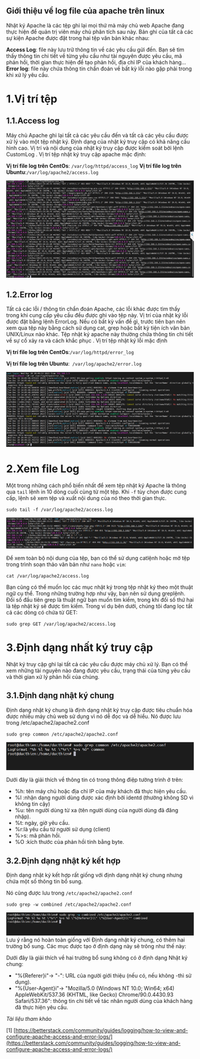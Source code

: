 ## Giới thiệu về log file của apache trên linux
Nhật ký Apache là các tệp ghi lại mọi thứ mà máy chủ web Apache đang thực hiện để quản trị viên máy chủ phân tích sau này. Bản ghi của tất cả các sự kiện Apache được đặt trong hai tệp văn bản khác nhau:

**Access Log**: file này lưu trữ thông tin về các yêu cầu gửi đến. Bạn sẽ tìm thấy thông tin chi tiết về từng yêu cầu như tài nguyên được yêu cầu, mã phản hồi, thời gian thực hiện để tạo phản hồi, địa chỉ IP của khách hàng...
**Error log**: file này chứa thông tin chẩn đoán về bất kỳ lỗi nào gặp phải trong khi xử lý yêu cầu.



# 1.Vị trí tệp 
## 1.1.Access log

Máy chủ Apache ghi lại tất cả các yêu cầu đến và tất cả các yêu cầu được xử lý vào một tệp nhật ký. Định dạng của nhật ký truy cập có khả năng cấu hình cao. Vị trí và nội dung của nhật ký truy cập được kiểm soát bởi lệnh CustomLog . Vị trí tệp nhật ký truy cập apache mặc định:

**Vị trí file log trên CentOs**: `/var/log/httpd/access_log`
**Vị trí file log trên Ubuntu**:`/var/log/apache2/access.log`

![Alt text](../imgs/2.png)

## 1.2.Error log

Tất cả các lỗi / thông tin chẩn đoán Apache, các lỗi khác được tìm thấy trong khi cung cấp yêu cầu đều được ghi vào tệp này. Vị trí của nhật ký lỗi được đặt bằng lệnh ErrorLog. Nếu có bất kỳ vấn đề gì, trước tiên bạn nên xem qua tệp này bằng cách sử dụng cat, grep hoặc bất kỳ tiện ích văn bản UNIX/Linux nào khác. Tệp nhật ký apache này thường chứa thông tin chi tiết về sự cố xảy ra và cách khắc phục . Vị trí tệp nhật ký lỗi mặc định

**Vị trí file log trên CentOs**:`/var/log/httpd/error_log`

**Vị trí file log trên Ubuntu**:` /var/log/apache2/error.log`

![Alt text](../imgs/1.png)

# 2.Xem file Log

Một trong những cách phổ biến nhất để xem tệp nhật ký Apache là thông qua `tail` lệnh in 10 dòng cuối cùng từ một tệp. Khi `-f` tùy chọn được cung cấp, lệnh sẽ xem tệp và xuất nội dung của nó theo thời gian thực.

```
sudo tail -f /var/log/apache2/access.log
```
![Alt text](../imgs/3.png)

Để xem toàn bộ nội dung của tệp, bạn có thể sử dụng catlệnh hoặc mở tệp trong trình soạn thảo văn bản như `nano` hoặc `vim`:

```
cat /var/log/apache2/access.log
```

Bạn cũng có thể muốn lọc các mục nhật ký trong tệp nhật ký theo một thuật ngữ cụ thể. Trong những trường hợp như vậy, bạn nên sử dụng greplệnh. Đối số đầu tiên grep là thuật ngữ bạn muốn tìm kiếm, trong khi đối số thứ hai là tệp nhật ký sẽ được tìm kiếm. Trong ví dụ bên dưới, chúng tôi đang lọc tất cả các dòng có chứa từ GET:

```
sudo grep GET /var/log/apache2/access.log
```

# 3.Định dạng nhất ký truy cập 
Nhật ký truy cập ghi lại tất cả các yêu cầu được máy chủ xử lý. Bạn có thể xem những tài nguyên nào đang được yêu cầu, trạng thái của từng yêu cầu và thời gian xử lý phản hồi của chúng.

## 3.1.Định dạng nhật ký chung

Định dạng nhật ký chung là định dạng nhật ký truy cập được tiêu chuẩn hóa được nhiều máy chủ web sử dụng vì nó dễ đọc và dễ hiểu. Nó được lưu trong /etc/apache2/apache2.conf 

```
sudo grep common /etc/apache2/apache2.conf

```
![Alt text](../imgs/4.png)


Dưới đây là giải thích về thông tin có trong thông điệp tường trình ở trên:

- %h: tên máy chủ hoặc địa chỉ IP của máy khách đã thực hiện yêu cầu.
- %l :nhận dạng người dùng được xác định bởi identd (thường không SD vì không tin cậy)
- %u: tên người dùng từ xa (tên người dùng của người dùng đã đăng nhập).
- %t: ngày, giờ yêu cầu.
- %r:là yêu cầu từ người sử dụng (client)
- %>s: mã phản hồi.
- %O :kích thước của phản hồi tính bằng byte.


## 3.2.Định dạng nhật ký kết hợp

Định dạng nhật ký kết hợp  rất giống với định dạng nhật ký chung nhưng chứa một số thông tin bổ sung.

Nó cũng được lưu trong `/etc/apache2/apache2.conf`


```
sudo grep -w combined /etc/apache2/apache2.conf

```
![Alt text](../imgs/5.png)
Lưu ý rằng nó hoàn toàn giống với Định dạng nhật ký chung, có thêm hai trường bổ sung. Các mục được tạo ở định dạng này sẽ trông như thế này:

Dưới đây là giải thích về hai trường bổ sung không có ở định dạng Nhật ký chung:

- \"%{Referer}i\"→ "-": URL của người giới thiệu (nếu có, nếu không -thì sử dụng).
- \"%{User-Agent}i\"-> "Mozilla/5.0 (Windows NT 10.0; Win64; x64) AppleWebKit/537.36 (KHTML, like Gecko) Chrome/90.0.4430.93 Safari/537.36": thông tin chi tiết về tác nhân người dùng của khách hàng đã thực hiện yêu cầu.


*Tài liệu tham khảo*

[1] [https://betterstack.com/community/guides/logging/how-to-view-and-configure-apache-access-and-error-logs/](https://betterstack.com/community/guides/logging/how-to-view-and-configure-apache-access-and-error-logs/)